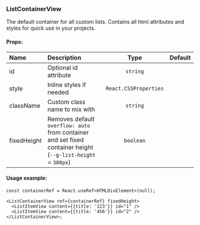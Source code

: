 ### ListContainerView

The default container for all custom lists. Contains all html attributes and styles for quick use in your projects.

#### Props:

| Name        | Description                                                                                                  |         Type          | Default |
| :---------- | :----------------------------------------------------------------------------------------------------------- | :-------------------: | :-----: |
| id          | Optional id attribute                                                                                        |       `string`        |         |
| style       | Inline styles if needed                                                                                      | `React.CSSProperties` |         |
| className   | Custom class name to mix with                                                                                |       `string`        |         |
| fixedHeight | Removes default `overflow: auto` from container and set fixed container height (`--g-list-height` = `300px`) |       `boolean`       |         |

#### Usage example:

```tsx
const containerRef = React.useRef<HTMLDivElement>(null);

<ListContainerView ref={containerRef} fixedHeight>
  <ListItemView content={{title: '123'}} id="1" />
  <ListItemView content={{title: '456'}} id="2" />
</ListContainerView>;
```

